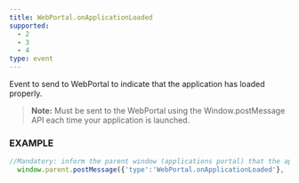 ```yaml
---
title: WebPortal.onApplicationLoaded
supported:
  - 2
  - 3
  - 4
type: event
---
```


Event to send to WebPortal to indicate that the application has loaded properly.

>**Note:** Must be sent to the WebPortal using the Window.postMessage API each time your application is launched.

### EXAMPLE

```javascript
//Mandatory: inform the parent window (applications portal) that the application is loaded and ready 
  window.parent.postMessage({'type':'WebPortal.onApplicationLoaded'}, '*');
```